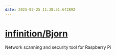 ```yaml
---
date: 2025-02-25 11:38:51.642892
---
```


# [infinition/Bjorn](https://github.com/infinition/Bjorn)

Network scanning and security tool for Raspberry Pi